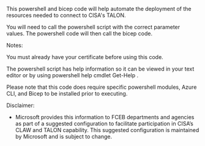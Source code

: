 This powershell and bicep code will help automate the deployment of the resources needed to connect to CISA's TALON.  

You will need to call the powershell script with the correct parameter values.  The powershell code will then call the bicep code.

Notes:  

You must already have your certificate before using this code.

The powershell script has help information so it can be viewed in your text editor or by using powershell help cmdlet Get-Help <scriptName>.

Please note that this code does require specific powershell modules, Azure CLI, and Bicep to be installed prior to executing.


Disclaimer:  
* Microsoft provides this information to FCEB departments and agencies as part of a suggested configuration to facilitate participation in CISA’s CLAW and TALON capability. This suggested configuration is maintained by Microsoft and is subject to change.
